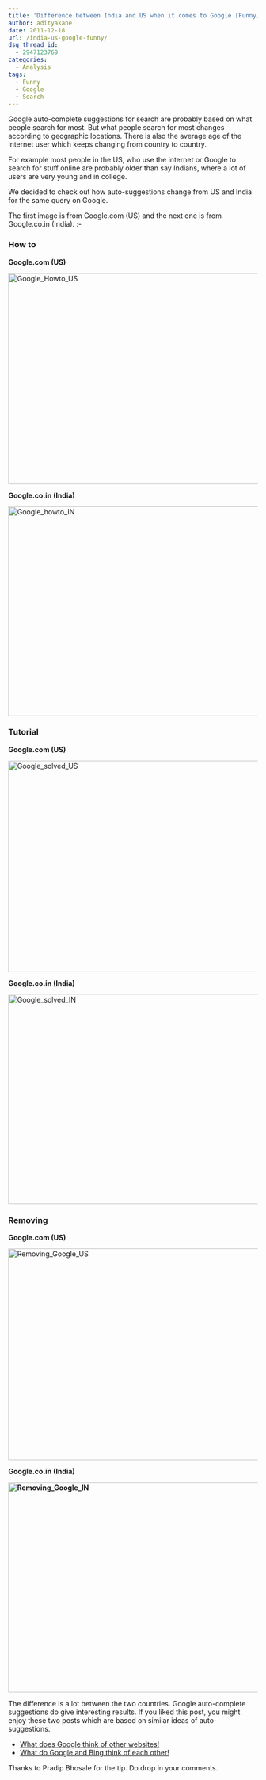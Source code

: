 ```yaml
---
title: 'Difference between India and US when it comes to Google [Funny]'
author: adityakane
date: 2011-12-18
url: /india-us-google-funny/
dsq_thread_id:
  - 2947123769
categories:
  - Analysis
tags:
  - Funny
  - Google
  - Search
---
```

Google auto-complete suggestions for search are probably based on what people search for most. But what people search for most changes according to geographic locations. There is also the average age of the internet user which keeps changing from country to country.

For example most people in the US, who use the internet or Google to search for stuff online are probably older than say Indians, where a lot of users are very young and in college.

We decided to check out how auto-suggestions change from US and India for the same query on Google.

The first image is from Google.com (US) and the next one is from Google.co.in (India). <img src="http://devilsworkshop.org/wp-includes/images/smilies/simple-smile.png" alt=":-)" class="wp-smiley" style="height: 1em; max-height: 1em;" />

### How to

**Google.com (US)**

[<img class="wp-image-50496" style="padding-left: 0px;padding-right: 0px;padding-top: 0px;border: 0px" src="http://cdn.devilsworkshop.org/files/2011/12/Google_Howto_US_thumb.png" alt="Google_Howto_US" width="570" height="426" border="0" />][1]

**Google.co.in (India)**

[<img style="padding-left: 0px;padding-right: 0px;padding-top: 0px;border: 0px" src="http://cdn.devilsworkshop.org/files/2011/12/Google_howto_IN_thumb.png" alt="Google_howto_IN" width="570" height="423" border="0" />][2]

### Tutorial

**Google.com (US)**

[<img style="padding-left: 0px;padding-right: 0px;padding-top: 0px;border: 0px" src="http://cdn.devilsworkshop.org/files/2011/12/Google_solved_US_thumb.png" alt="Google_solved_US" width="570" height="427" border="0" />][3]

**Google.co.in (India)**

[<img style="padding-left: 0px;padding-right: 0px;padding-top: 0px;border: 0px" src="http://cdn.devilsworkshop.org/files/2011/12/Google_solved_IN_thumb.png" alt="Google_solved_IN" width="570" height="423" border="0" />][4]

### Removing

**Google.com (US)**

[<img style="padding-left: 0px;padding-right: 0px;padding-top: 0px;border: 0px" src="http://cdn.devilsworkshop.org/files/2011/12/Removing_Google_US_thumb.png" alt="Removing_Google_US" width="570" height="427" border="0" />][5]

**Google.co.in (India)**

**[<img style="padding-left: 0px;padding-right: 0px;padding-top: 0px;border: 0px" src="http://cdn.devilsworkshop.org/files/2011/12/Removing_Google_IN_thumb.png" alt="Removing_Google_IN" width="570" height="424" border="0" />][6]**

The difference is a lot between the two countries. Google auto-complete suggestions do give interesting results. If you liked this post, you might enjoy these two posts which are based on similar ideas of auto-suggestions.

  * [What does Google think of other websites!][7]
  * [What do Google and Bing think of each other!][8]

Thanks to Pradip Bhosale for the tip. Do drop in your comments.

 [1]: http://cdn.devilsworkshop.org/files/2011/12/Google_Howto_US.png
 [2]: http://cdn.devilsworkshop.org/files/2011/12/Google_howto_IN.png
 [3]: http://cdn.devilsworkshop.org/files/2011/12/Google_solved_US.png
 [4]: http://cdn.devilsworkshop.org/files/2011/12/Google_solved_IN.png
 [5]: http://cdn.devilsworkshop.org/files/2011/12/Removing_Google_US.png
 [6]: http://cdn.devilsworkshop.org/files/2011/12/Removing_Google_IN.png
 [7]: http://devilsworkshop.org/what-does-google-think-of-other-sites/
 [8]: http://devilsworkshop.org/what-do-google-and-bing-think-about-each-other-funny/
